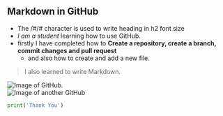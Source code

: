 ## Markdown in GitHub
- The /#/# character is used to write heading in h2 font size
- _I am a student_ learning how to use GitHub.
- firstly I have completed how to __Create a repository, create a branch, commit changes and pull request__
  - and also how to create and add a new file.
> I also learned to write Markdown.
 

![Image of GitHub.](https://github.com/SuchiScript/skills-communicate-using-markdown/assets/137290952/010cba84-5d8e-4870-9fde-b5692883e2eb)<br/>![Image of another GitHub](https://encrypted-tbn0.gstatic.com/images?q=tbn:ANd9GcQkJAH_Tug5SJu--Vvhn1xsAqSnfqUGhL6eSg&usqp=CAU)
```Python
print('Thank You')
```

